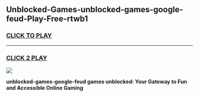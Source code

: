 
## Unblocked-Games-unblocked-games-google-feud-Play-Free-rtwb1
<h3>
<a href="https://premium76.site?title=unblocked-games-google-feud&ref=18A1">CLICK TO PLAY</a></h3>
<hr>

<h3>
<a href="https://premium76.site?title=unblocked-games-google-feud&ref=18A1">CLICK 2 PLAY</a>
  
</h3>

<a href="https://premium76.site?title=unblocked-games-google-feud&ref=18A1"><img src="https://clearcache.store/games.png"></a>


**unblocked-games-google-feud games unblocked: Your Gateway to Fun and Accessible Online Gaming**
